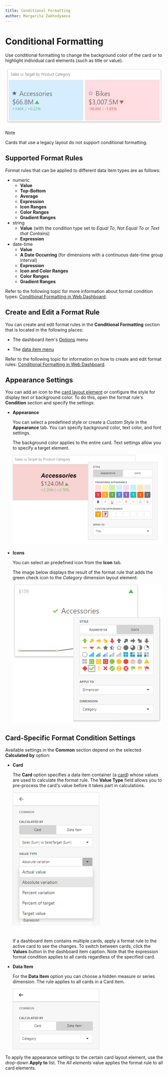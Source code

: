 ```yaml
---
title: Conditional Formatting
author: Margarita Zakhodyaeva
---
```

# Conditional Formatting 

Use conditional formatting to change the background color of the card or to highlight individual card elements (such as title or value).

![](../../../../images/web-dashboard-card-conditional-formatting.png)

> [!Note]
> Cards that use a legacy layout do not support conditional formatting.

## Supported Format Rules

Format rules that can be applied to different data item types are as follows:
* numeric 
	* **Value**
	* **Top-Bottom**
	* **Average**
	* **Expression** 
	* **Icon Ranges**
	* **Color Ranges**
	* **Gradient Ranges**
* string 
	* **Value** (with the condition type set to _Equal To_, _Not Equal To_ or _Text that Contains_)
	* **Expression**
* date-time 
	* **Value**
	* **A Date Occurring** (for dimensions with a continuous date-time group interval)
	* **Expression**
	* **Icon and Color Ranges**
	* **Color Ranges**
	* **Gradient Ranges**

Refer to the following topic for more information about format condition types: [Conditional Formatting in Web Dashboard](../../appearance-customization/conditional-formatting.md).
## Create and Edit a Format Rule   

You can create and edit format rules in the **Conditional Formatting** section that is located in the following places:

* The dashboard item's [Options](../../ui-elements/dashboard-item-menu.md) menu

* The [data item menu](../../ui-elements/data-item-menu.md)

Refer to the following topic for information on how to create and edit format rules: [Conditional Formatting in Web Dashboard](../../appearance-customization/conditional-formatting.md).

## Appearance Settings

You can add an icon to the [card layout element](../../dashboard-item-settings/cards/layout.md) or configure the style for display text or background color. To do this, open the format rule's **Condition** section and specify the settings:

* **Appearance**
  
	You can select a predefined style or create a *Custom Style* in the **Appearance** tab. You can specify background color, text color, and font settings.

	The background color applies to the entire card. Text settings allow you to specify a target element.

	![Web Dashboard - Conditional Formatting with Appearance](../../../../images/web-conditional-formatting-card.png)

* **Icons**
  
	You can select an predefined icon from the **Icon** tab.

	The image below displays the result of the format rule that adds the green check icon to the _Category_ dimension layout element:

	![Web Dashboard - Conditional Formatting with Icons](../../../../images/web-card-conditional-formatting-custom-layout-element.png)


## Card-Specific Format Condition Settings

Available settings in the **Common** section depend on the selected **Calculated by** option:

* **Card**
  
	The **Card** option specifies a data item container (a [card](../../dashboard-item-settings/cards/providing-data.md)) whose values are used to calculate the format rule. The **Value Type** field allows you to pre-process the card's value before it takes part in calculations. 

	![Web Dashboard - Card Conditional Formatting - Card Option](../../../../images/web-conditional-formatting-card-delta-variation.png)

	If a dashboard item contains multiple cards, apply a format rule to the active card to see the changes. To switch between cards, click the **Values** button in the dashboard item caption. Note that the expression format condition applies to all cards regardless of the specified card.

* **Data Item**
  
	For the **Data Item** option you can choose a hidden measure or series dimension. The rule applies to all cards in a Card item.

	![|Web Dashboard - Card Conditional Formatting - Data Item Option](../../../../images/web-dashboard-card-data-item-option.png)


To apply the appearance settings to the certain card layout element, use the drop-down **Apply to** list. The _All elements_ value applies the format rule to all card elements.
